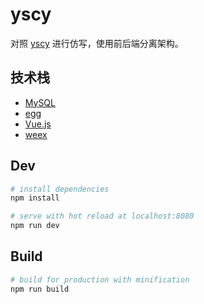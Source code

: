 # yscy

对照 [yscy](http://www.ys-ck.com/) 进行仿写，使用前后端分离架构。

## 技术栈

- [MySQL](https://www.mysql.com/cn/)
- [egg](https://eggjs.org/)
- [Vue.js](https://vuejs.org/)
- [weex](https://weex.apache.org/cn/)

## Dev

```bash
# install dependencies
npm install

# serve with hot reload at localhost:8080
npm run dev
```

## Build

``` bash
# build for production with minification
npm run build
```


